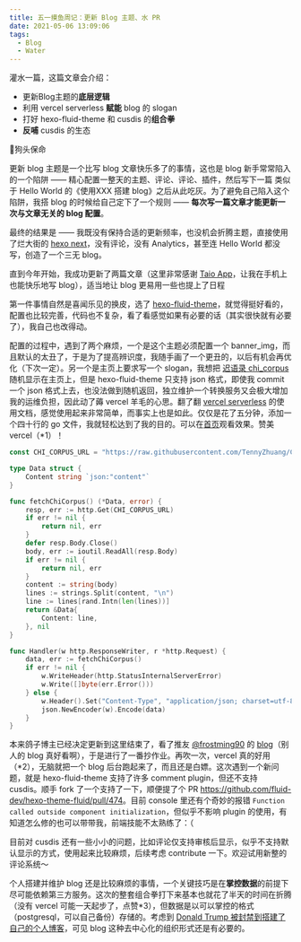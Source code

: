 ```yaml
---
title: 五一摸鱼周记：更新 Blog 主题、水 PR
date: 2021-05-06 13:09:06
tags:
  - Blog
  - Water
---
```


灌水一篇，这篇文章会介绍：

* 更新Blog主题的**底层逻辑**
* 利用 vercel serverless **赋能** blog 的 slogan
* 打好 hexo-fluid-theme 和 cusdis 的**组合拳**
* **反哺** cusdis 的生态

🐶狗头保命

<!-- more -->



更新 blog 主题是一个比写 blog 文章快乐多了的事情，这也是 blog 新手常常陷入的一个陷阱 —— 精心配置一整天的主题、评论、评论、插件，然后写下一篇 类似于 Hello World 的《使用XXX 搭建 blog》之后从此吃灰。为了避免自己陷入这个陷阱，我搭 blog 的时候给自己定下了一个规则 —— **每次写一篇文章才能更新一次与文章无关的 blog 配置**。

最终的结果是 —— 我既没有保持合适的更新频率，也没机会折腾主题，直接使用了烂大街的 [hexo next](https://github.com/theme-next/hexo-theme-next)，没有评论，没有 Analytics，甚至连 Hello World 都没写，创造了一个三无 blog。

直到今年开始，我成功更新了两篇文章（这里非常感谢  [Taio App](https://taio.app)，让我在手机上也能快乐地写 blog），适当地让 blog 更易用一些也提上了日程

第一件事情自然是喜闻乐见的换皮，选了 
[hexo-fluid-theme](https://github.com/fluid-dev/hexo-theme-fluid)，就觉得挺好看的，配置也比较完善，代码也不复杂，看了看感觉如果有必要的话（其实很快就有必要了），我自己也改得动。

配置的过程中，遇到了两个麻烦，一个是这个主题必须配置一个 banner_img，而且默认的太丑了，于是为了提高辨识度，我随手画了一个更丑的，以后有机会再优化（下次一定）。另一个是主页上要求写一个 slogan，我想把 [迟语录 chi_corpus](https://github.com/TennyZhuang/Chi-Corpus) 随机显示在主页上，但是 hexo-fluid-theme 只支持 json 格式，即使我 commit 一个 json 格式上去，也没法做到随机返回，独立维护一个转换服务又会极大增加我的运维负担，因此动了薅 vercel 羊毛的心思。翻了翻 [vercel serverless](https://vercel.com/docs/serverless-functions/introduction) 的使用文档，感觉使用起来非常简单，而事实上也是如此。仅仅是花了五分钟，添加一个四十行的 go 文件，我就轻松达到了我的目的。可以在[首页](/)观看效果。赞美 vercel（*1）！

```go
const CHI_CORPUS_URL = "https://raw.githubusercontent.com/TennyZhuang/Chi-Corpus/master/common.txt"

type Data struct {
	Content string `json:"content"`
}

func fetchChiCorpus() (*Data, error) {
	resp, err := http.Get(CHI_CORPUS_URL)
	if err != nil {
		return nil, err
	}
	defer resp.Body.Close()
	body, err := ioutil.ReadAll(resp.Body)
	if err != nil {
		return nil, err
	}
	content := string(body)
	lines := strings.Split(content, "\n")
	line := lines[rand.Intn(len(lines))]
	return &Data{
		Content: line,
	}, nil
}

func Handler(w http.ResponseWriter, r *http.Request) {
	data, err := fetchChiCorpus()
	if err != nil {
		w.WriteHeader(http.StatusInternalServerError)
		w.Write([]byte(err.Error()))
	} else {
		w.Header().Set("Content-Type", "application/json; charset=utf-8")
		json.NewEncoder(w).Encode(data)
	}
}
```

本来鸽子博主已经决定更新到这里结束了，看了推友 [@frostming90](https://twitter.com/frostming90?s=21) 的 [blog](https://frostming.com/2021/04-28/self-host-comment-system/)（别人的 blog 真好看啊），于是进行了一番抄作业。再吹一次，vercel 真的好用（*2），无脑就把一个 blog 后台跑起来了，而且还是白嫖。这次遇到一个新问题，就是 hexo-fluid-theme 支持了许多 comment plugin，但还不支持 cusdis。顺手 fork 了一个支持了一下，顺便提了个 PR <https://github.com/fluid-dev/hexo-theme-fluid/pull/474>。目前 console 里还有个奇妙的报错 `Function called outside component initialization`，但似乎不影响 plugin 的使用，有知道怎么修的也可以带带我，前端技能不太熟练了：（

目前对 cusdis 还有一些小小的问题，比如评论仅支持审核后显示，似乎不支持默认显示的方式，使用起来比较麻烦，后续考虑 contribute 一下。欢迎试用新整的评论系统～

个人搭建并维护 blog 还是比较麻烦的事情，一个关键技巧是在**掌控数据**的前提下尽可能依赖第三方服务。这次的整套组合拳打下来基本也就花了半天的时间在折腾（没有 vercel 可能一天起步了，点赞*3），但数据是以可以掌控的格式（postgresql，可以自己备份）存储的。考虑到 [Donald Trump 被封禁到搭建了自己的个人博客](https://www.45office.com)，可见 blog 这种去中心化的组织形式还是有必要的。
